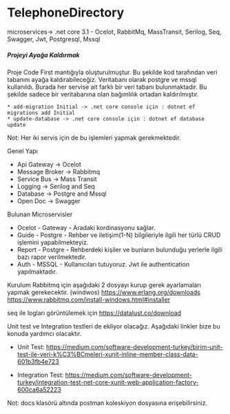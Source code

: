 ﻿# TelephoneDirectory
microservices-> .net core 3.1 - Ocelot, RabbitMq, MassTransit, Serilog, Seq, Swagger, Jwt, Postgresql, Mssql

##### Projeyi Ayağa Kaldırmak

Proje Code First mantığıyla oluşturulmuştur. Bu şekilde kod tarafından veri tabanını ayağa kaldırabileceğiz.
Veritabanı olarak postgre ve mssql kullanıldı. 
Burada her servise ait farklı bir veri tabanı bulunmaktadır. Bu şekilde sadece bir veritabanına olan bağımlılık ortadan kaldırılmıştır.

```
* add-migration Initial -> .net core console için : dotnet ef migrations add Initial
* update-database -> .net core console için : dotnet ef database update
```
Not: Her iki servis için de bu işlemleri yapmak gerekmektedir.

Genel Yapı
- Api Gateway -> Ocelot
- Message Broker -> Rabbitmq
- Service Bus -> Mass Transit
- Logging -> Serilog and Seq
- Database -> Postgre and Mssql
- Open Doc -> Swagger

Bulunan Microservisler
- Ocelot - Gateway - Aradaki kordinasyonu sağlar.
- Guide - Postgre - Rehber ve iletişim(1-N) bilgileriyle ilgili her türlü CRUD işlemini yapabilmekteyiz.
- Report - Postgre - Rehberdeki kişiler ve bunların bulunduğu yerlerle ilgili bazı rapor verilmektedir.
- Auth - MSSQL - Kullanıcıları tutuyoruz. Jwt ile authentication yapılmaktadır.

Kurulum
Rabbitmq için aşağıdaki 2 dosyayı kurup gerek ayarlamaları yapmak gerekecektir. (windwos)
https://www.erlang.org/downloads 
https://www.rabbitmq.com/install-windows.html#installer

seq ile logları görüntülemek için
https://datalust.co/download


Unit test ve Integration testleri de ekliyor olacağız. Aşağıdaki linkler bize bu konuda yardımcı olacaktır.

- Unit Test:
https://medium.com/software-development-turkey/birim-unit-test-ile-veri-k%C3%BCmeleri-xunit-inline-member-class-data-601b3fb4e723

- Integration Test:
https://medium.com/software-development-turkey/integration-test-net-core-xunit-web-application-factory-600ca6a52223

Not: docs klasörü altında postman koleskiyon dosyasına erişebilirsiniz.